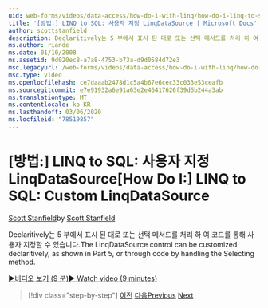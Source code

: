 ```yaml
---
uid: web-forms/videos/data-access/how-do-i-with-linq/how-do-i-linq-to-sql-custom-linqdatasource
title: '[방법:] LINQ to SQL: 사용자 지정 LinqDataSource | Microsoft Docs'
author: scottstanfield
description: Declaritively는 5 부에서 표시 된 대로 또는 선택 메서드를 처리 하 여 코드를 통해 사용자 지정할 수 있습니다.
ms.author: riande
ms.date: 01/10/2008
ms.assetid: 9d020ec8-a7a8-4753-b73a-d9d0584d72e3
msc.legacyurl: /web-forms/videos/data-access/how-do-i-with-linq/how-do-i-linq-to-sql-custom-linqdatasource
msc.type: video
ms.openlocfilehash: ce7daaab2478d1c5a4b67e6cec33c033e53ceafb
ms.sourcegitcommit: e7e91932a6e91a63e2e46417626f39d6b244a3ab
ms.translationtype: MT
ms.contentlocale: ko-KR
ms.lasthandoff: 03/06/2020
ms.locfileid: "78519857"
---
```

# <a name="how-do-i-linq-to-sql-custom-linqdatasource"></a><span data-ttu-id="59a6b-103">[방법:] LINQ to SQL: 사용자 지정 LinqDataSource</span><span class="sxs-lookup"><span data-stu-id="59a6b-103">[How Do I:] LINQ to SQL: Custom LinqDataSource</span></span>

<span data-ttu-id="59a6b-104">[Scott Stanfield](https://github.com/scottstanfield)</span><span class="sxs-lookup"><span data-stu-id="59a6b-104">by [Scott Stanfield](https://github.com/scottstanfield)</span></span>

<span data-ttu-id="59a6b-105">Declaritively는 5 부에서 표시 된 대로 또는 선택 메서드를 처리 하 여 코드를 통해 사용자 지정할 수 있습니다.</span><span class="sxs-lookup"><span data-stu-id="59a6b-105">The LinqDataSource control can be customized declaritively, as shown in Part 5, or through code by handling the Selecting method.</span></span>

[<span data-ttu-id="59a6b-106">&#9654;비디오 보기 (9 분)</span><span class="sxs-lookup"><span data-stu-id="59a6b-106">&#9654; Watch video (9 minutes)</span></span>](https://channel9.msdn.com/Blogs/ASP-NET-Site-Videos/how-do-i-linq-to-sql-custom-linqdatasource)

> [!div class="step-by-step"]
> <span data-ttu-id="59a6b-107">[이전](how-do-i-linq-to-sql-linqdatasource.md)
> [다음](how-do-i-linq-to-sql-using-stored-procedures.md)</span><span class="sxs-lookup"><span data-stu-id="59a6b-107">[Previous](how-do-i-linq-to-sql-linqdatasource.md)
[Next](how-do-i-linq-to-sql-using-stored-procedures.md)</span></span>
